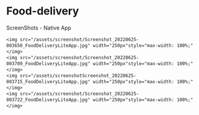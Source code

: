 # Food-delivery

ScreenShots - Native App


    <img src="/assets/screenshot/Screenshot_20220625-003650_FoodDeliveryLiteApp.jpg" width="250px"style="max-width: 100%;"</img> 
    <img src="/assets/screenshot/Screenshot_20220625-003709_FoodDeliveryLiteApp.jpg" width="250px"style="max-width: 100%;"</img> 
    <img src="/assets/screenshotScreenshot_20220625-003715_FoodDeliveryLiteApp.jpg" width="250px"style="max-width: 100%;"</img> 
    <img src="/assets/screenshot/Screenshot_20220625-003722_FoodDeliveryLiteApp.jpg" width="250px"style="max-width: 100%;"</img> 
    
